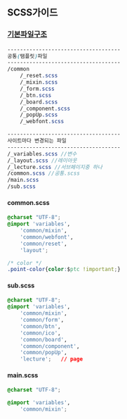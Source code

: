 ## SCSS가이드

### [기본파일구조](https://github.com/leehyemimi/work/tree/master/template/assets/css)

```scss
------------------------------------
공통(탬플릿)파일
------------------------------------
/common 
    /_reset.scss
    /_mixin.scss
    /_form.scss
    /_btn.scss
    /_board.scss
    /_component.scss
    /_popUp.scss
    /_webfont.scss	

------------------------------------
사이트마다 변경되는 파일
------------------------------------
/_variables.scss //변수 
/_layout.scss //레이아웃
/_lecture.scss //서브페이지중 하나
/common.scss //공통.scss 
/main.scss 
/sub.scss
```



#### common.scss

```css
@charset "UTF-8";
@import 'variables',
    'common/mixin',
    'common/webfont',
    'common/reset',
    'layout';

/* color */
.point-color{color:$ptc !important;}
```



#### sub.scss

```css
@charset "UTF-8";
@import 'variables',
    'common/mixin',
    'common/form',
    'common/btn',
    'common/ico',
    'common/board',
    'common/component',
    'common/popUp',
    'lecture';   // page
```



#### main.scss

```css
@charset "UTF-8";

@import 'variables',
    'common/mixin';
```

